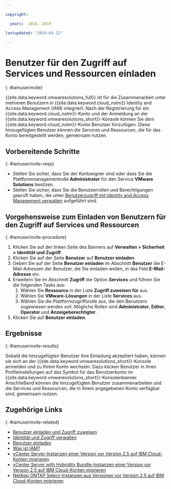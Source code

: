 ```yaml
---

copyright:

  years:  2016, 2019

lastupdated: "2019-03-12"

---
```


# Benutzer für den Zugriff auf Services und Ressourcen einladen
{: #iamuserinvite}

{{site.data.keyword.vmwaresolutions_full}} ist für die Zusammenarbeit unter mehreren Benutzern in {{site.data.keyword.cloud_notm}} Identity and Access Management (IAM) integriert. Nach der Registrierung für ein {{site.data.keyword.cloud_notm}}-Konto und der Anmeldung an der {{site.data.keyword.vmwaresolutions_short}}-Konsole können Sie dem {{site.data.keyword.cloud_notm}}-Konto Benutzer hinzufügen. Diese hinzugefügten Benutzer können die Services und Ressourcen, die für das Konto bereitgestellt werden, gemeinsam nutzen.

## Vorbereitende Schritte
{: #iamuserinvite-reqs}

* Stellen Sie sicher, dass Sie der Kontoeigner sind oder dass Sie die Plattformmanagementrolle **Administrator** für den Service **VMware Solutions** besitzen.
* Stellen Sie sicher, dass Sie die Benutzerrollen und Berechtigungen geprüft haben, die unter [Benutzerzugriff mit Identity and Access Management verwalten](/docs/services/vmwaresolutions/vmonic?topic=vmware-solutions-managing-user-access-with-iam) aufgeführt sind.

## Vorgehensweise zum Einladen von Benutzern für den Zugriff auf Services und Ressourcen
{: #iamuserinvite-procedure}

1. Klicken Sie auf der linken Seite des Banners auf **Verwalten > Sicherheit > Identität und Zugriff**.
2. Klicken Sie auf der Seite **Benutzer**  auf **Benutzer einladen**.
3. Geben Sie auf der Seite **Benutzer einladen** im Abschnitt **Benutzer** die E-Mail-Adressen der Benutzer, die Sie einladen wollen, in das Feld **E-Mail-Adresse** ein.
4. Erweitern Sie im Abschnitt **Zugriff** die Option **Services** und führen Sie die folgenden Tasks aus:
   1. Wählen Sie **Ressource** in der Liste **Zugriff zuweisen für** aus.
   2. Wählen Sie **VMware-Lösungen** in der Liste **Services** aus.
   3. Wählen Sie die Plattformzugriffsrolle aus, die den Benutzern zugewiesen werden soll. Mögliche Rollen sind **Administrator**, **Editor**, **Operator** und **Anzeigeberechtigter**.
5. Klicken Sie auf **Benutzer einladen**.

## Ergebnisse
{: #iamuserinvite-results}

Sobald die hinzugefügten Benutzer Ihre Einladung akzeptiert haben, können sie sich an der {{site.data.keyword.vmwaresolutions_short}}-Konsole anmelden und zu Ihrem Konto wechseln. Dazu klicken Benutzer in ihren Profileinstellungen auf das Symbol für das Benutzerkonto im {{site.data.keyword.vmwaresolutions_short}}-Konsolenbanner. Anschließend können die hinzugefügten Benutzer zusammenarbeiten und die Services und Ressourcen, die in Ihrem angegebenen Konto verfügbar sind, gemeinsam nutzen.

## Zugehörige Links
{: #iamuserinvite-related}

* [Benutzer einladen und Zugriff zuweisen](/docs/iam?topic=iam-iamuserinv)
* [Identität und Zugriff verwalten](/docs/iam?topic=iam-getstarted)
* [Benutzer einladen](/docs/iam?topic=iam-iamuserinv#iamuserinv)
* [Was ist IAM?](/docs/iam?topic=iam-iamoverview)
* [vCenter Server-Instanzen einer Version vor Version 2.5 auf IBM Cloud-Konten migrieren](/docs/services/vmwaresolutions/vcenter?topic=vmware-solutions-vc_addinstancetousraccount)
* [vCenter Server with Hybridity Bundle-Instanzen einer Version vor Version 2.5 auf IBM Cloud-Konten migrieren](/docs/services/vmwaresolutions/vcenter?topic=vmware-solutions-vc_hybrid_addinstancetousraccount)
* [NetApp ONTAP Select-Instanzen aus Versionen vor Version 2.5 auf IBM Cloud-Konten migrieren](/docs/services/vmwaresolutions/netapp?topic=vmware-solutions-np_addinstancetousraccount)
